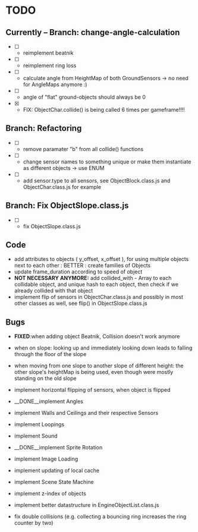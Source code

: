 # TODO

## Currently – Branch: change-angle-calculation

* [ ] - reimplement beatnik
* [ ] - reimplement ring loss
* [ ] - calculate angle from HeightMap of both GroundSensors
	-> no need for AngleMaps anymore :)
* [ ] - angle of "flat" ground-objects should always be 0
* [x] - FIX: ObjectChar.collide() is being called 6 times per gameframe!!!!

## Branch: Refactoring

* [ ] - remove paramater "b" from all collide() functions
* [ ] - change sensor names to something unique or make them instantiate as different objects
		-> use ENUM
* [ ] - add sensor.type to all sensors, see ObjectBlock.class.js and ObjectChar.class.js for example

## Branch: Fix ObjectSlope.class.js

* [ ] - fix ObjectSlope.class.js

## Code

* add attributes to objects ( y_offset, x_offset ), for using multiple objects next to each other : BETTER : create families of Objects
* update frame_duration according to speed of object
* __NOT NECESSARY ANYMORE:__ add collided_with - Array to each collidable object, and unique hash to each object, then check if we already collided with that object
* implement flip of sensors in ObjectChar.class.js and possibly in most other classes as well, see flip() in ObjectSlope.class.js

## Bugs

* __FIXED__:when adding object Beatnik, Collision doesn't work anymore
* when on slope: looking up and immediately looking down leads to falling through the floor of the slope
* when moving from one slope to another slope of different height: the other slope's heightMap is being used, even though were mostly standing on the old slope

* implement horizontal flipping of sensors, when object is flipped
* __DONE__implement Angles
* implement Walls and Ceilings and their respective Sensors
* implement Loopings
* implement Sound
* __DONE__implement Sprite Rotation
* implement Image Loading
* implement updating of local cache
* implement Scene State Machine
* implement z-index of objects
* implement better datastructure in EngineObjectList.class.js
* fix double collisions (e.g. collecting a bouncing ring increases the ring counter by two)
